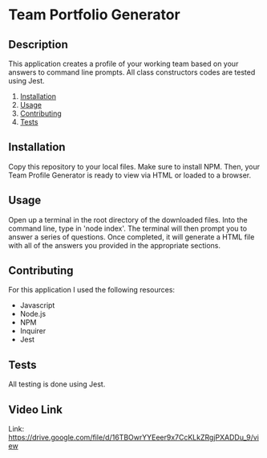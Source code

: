 # Team Portfolio Generator

## Description
This application creates a profile of your working team based on your answers to command line prompts. All class constructors codes are tested using Jest.

1. [Installation](#installation)
2. [Usage](#usage)
3. [Contributing](#contributing)
4. [Tests](#tests)

## Installation
Copy this repository to your local files. Make sure to install NPM. Then, your Team Profile Generator is ready to view via HTML or loaded to a browser.

## Usage
Open up a terminal in the root directory of the downloaded files. Into the command line, type in 'node index'. The terminal will then prompt you to answer a series of questions. Once completed, it will generate a HTML file with all of the answers you provided in the appropriate sections.

## Contributing
For this application I used the following resources:

* Javascript
* Node.js
* NPM
* Inquirer
* Jest

## Tests
All testing is done using Jest.

## Video Link

Link: https://drive.google.com/file/d/16TBOwrYYEeer9x7CcKLkZRgjPXADDu_9/view

  